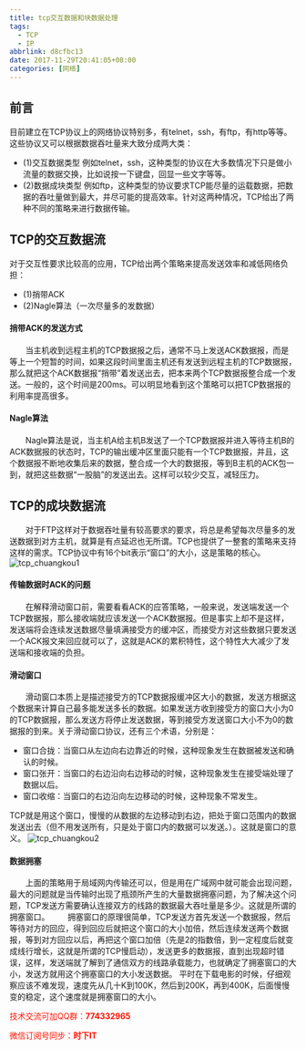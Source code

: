 ```yaml
---
title: tcp交互数据和块数据处理
tags: 
  - TCP
  - IP
abbrlink: d8cfbc13
date: 2017-11-29T20:41:05+08:00
categories: [网络]
---
```

## 前言
目前建立在TCP协议上的网络协议特别多，有telnet，ssh，有ftp，有http等等。这些协议又可以根据数据吞吐量来大致分成两大类：
+ (1)交互数据类型
例如telnet，ssh，这种类型的协议在大多数情况下只是做小流量的数据交换，比如说按一下键盘，回显一些文字等等。
+ (2)数据成块类型
例如ftp，这种类型的协议要求TCP能尽量的运载数据，把数据的吞吐量做到最大，并尽可能的提高效率。针对这两种情况，TCP给出了两种不同的策略来进行数据传输。

<!-- more -->
## TCP的交互数据流

对于交互性要求比较高的应用，TCP给出两个策略来提高发送效率和减低网络负担：
- (1)捎带ACK
- (2)Nagle算法（一次尽量多的发数据）

#### 捎带ACK的发送方式

&ensp;&ensp;&ensp;&ensp;当主机收到远程主机的TCP数据报之后，通常不马上发送ACK数据报，而是等上一个短暂的时间，如果这段时间里面主机还有发送到远程主机的TCP数据报，那么就把这个ACK数据报“捎带”着发送出去，把本来两个TCP数据报整合成一个发送。一般的，这个时间是200ms。可以明显地看到这个策略可以把TCP数据报的利用率提高很多。

#### Nagle算法

&ensp;&ensp;&ensp;&ensp;Nagle算法是说，当主机A给主机B发送了一个TCP数据报并进入等待主机B的ACK数据报的状态时，TCP的输出缓冲区里面只能有一个TCP数据报，并且，这个数据报不断地收集后来的数据，整合成一个大的数据报，等到B主机的ACK包一到，就把这些数据“一股脑”的发送出去。这样可以较少交互，减轻压力。


## TCP的成块数据流

&ensp;&ensp;&ensp;&ensp;对于FTP这样对于数据吞吐量有较高要求的要求，将总是希望每次尽量多的发送数据到对方主机，就算是有点延迟也无所谓。TCP也提供了一整套的策略来支持这样的需求。TCP协议中有16个bit表示“窗口”的大小，这是策略的核心。
![tcp_chuangkou1](http://dl-blog.laoxianyu.cn/tcp%E7%AA%97%E5%8F%A31.png)

#### 传输数据时ACK的问题

&ensp;&ensp;&ensp;&ensp;在解释滑动窗口前，需要看看ACK的应答策略，一般来说，发送端发送一个TCP数据报，那么接收端就应该发送一个ACK数据报。但是事实上却不是这样，发送端将会连续发送数据尽量填满接受方的缓冲区，而接受方对这些数据只要发送一个ACK报文来回应就可以了，这就是ACK的累积特性，这个特性大大减少了发送端和接收端的负担。

#### 滑动窗口

&ensp;&ensp;&ensp;&ensp;滑动窗口本质上是描述接受方的TCP数据报缓冲区大小的数据，发送方根据这个数据来计算自己最多能发送多长的数据。如果发送方收到接受方的窗口大小为0的TCP数据报，那么发送方将停止发送数据，等到接受方发送窗口大小不为0的数据报的到来。关于滑动窗口协议，还有三个术语，分别是：
* 窗口合拢：当窗口从左边向右边靠近的时候，这种现象发生在数据被发送和确认的时候。
* 窗口张开：当窗口的右边沿向右边移动的时候，这种现象发生在接受端处理了数据以后。
* 窗口收缩：当窗口的右边沿向左边移动的时候，这种现象不常发生。

TCP就是用这个窗口，慢慢的从数据的左边移动到右边，把处于窗口范围内的数据发送出去（但不用发送所有，只是处于窗口内的数据可以发送。）。这就是窗口的意义。
![tcp_chuangkou2](http://dl-blog.laoxianyu.cn/tcp%E7%AA%97%E5%8F%A32.png)

#### 数据拥塞

&ensp;&ensp;&ensp;&ensp;上面的策略用于局域网内传输还可以，但是用在广域网中就可能会出现问题，最大的问题就是当传输时出现了瓶颈所产生的大量数据拥塞问题，为了解决这个问题，TCP发送方需要确认连接双方的线路的数据最大吞吐量是多少。这就是所谓的拥塞窗口。
&ensp;&ensp;&ensp;&ensp;拥塞窗口的原理很简单，TCP发送方首先发送一个数据报，然后等待对方的回应，得到回应后就把这个窗口的大小加倍，然后连续发送两个数据报，等到对方回应以后，再把这个窗口加倍（先是2的指数倍，到一定程度后就变成线行增长，这就是所谓的TCP慢启动），发送更多的数据报，直到出现超时错误，这样，发送端就了解到了通信双方的线路承载能力，也就确定了拥塞窗口的大小，发送方就用这个拥塞窗口的大小发送数据。
平时在下载电影的时候，仔细观察应该不难发现，速度先从几十K到100K，然后到200K，再到400K，后面慢慢变的稳定，这个速度就是拥塞窗口的大小。

<font color=#ff1201>技术交流可加QQ群：**774332965**<br></font>

<font color=#ff1201>微信订阅号同步：**时下IT**</font>

